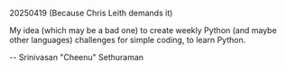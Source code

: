 20250419 (Because Chris Leith demands it)

My idea (which may be a bad one) to create weekly Python (and maybe other languages) challenges for simple coding, to learn Python.

-- Srinivasan "Cheenu" Sethuraman
